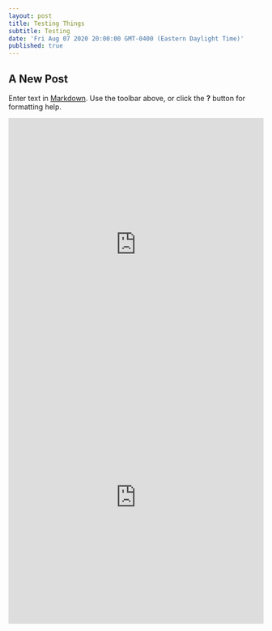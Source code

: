 ```yaml
---
layout: post
title: Testing Things
subtitle: Testing
date: 'Fri Aug 07 2020 20:00:00 GMT-0400 (Eastern Daylight Time)'
published: true
---
```

## A New Post

Enter text in [Markdown](http://daringfireball.net/projects/markdown/). Use the toolbar above, or click the **?** button for formatting help.


<iframe src="https://docs.google.com/presentation/d/e/2PACX-1vQujiqUWYSQt2_q-3BqCQn6Wq2G4r5ZGo0GSOdru2OhHYg1uQLvTIjdO6g/embed?start=false&loop=true&delayms=30000" frameborder="0" width="100%" height="500px" allowfullscreen="true" mozallowfullscreen="true" webkitallowfullscreen="true"></iframe>

 <embed src="https://csiesel.github.io/pdfs/EUV_EHCregistration.pdf" width="100%" height="500px" type="application/pdf" />
